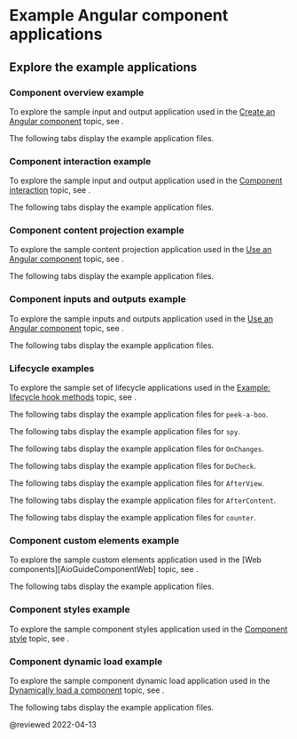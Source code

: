# Example Angular component applications

## Explore the example applications

### Component overview example

<div class="alert is-helpful">

To explore the sample input and output application used in the [Create an Angular component][AioGuideComponentCreate] topic, see <live-example name="component-overview" title="live example"></live-example>.

</div>

The following tabs display the example application files.

<code-tabs>
    <code-pane header="component-overview/src/app/component-overview/component-overview.component.ts" path="component-overview/src/app/component-overview/component-overview.component.ts" region="class"></code-pane>
    <code-pane header="component-overview/src/app/component-overview/component-overview.component.ts" path="component-overview/src/app/component-overview/component-overview.component.ts" region="decorator"></code-pane>
    <code-pane header="component-overview/src/app/component-overview/component-overview.component.ts" path="component-overview/src/app/component-overview/component-overview.component.ts" region="decorator-skeleton"></code-pane>
    <code-pane header="component-overview/src/app/component-overview/component-overview.component.ts" path="component-overview/src/app/component-overview/component-overview.component.ts" region="import"></code-pane>
    <code-pane header="component-overview/src/app/component-overview/component-overview.component.ts" path="component-overview/src/app/component-overview/component-overview.component.ts" region="selector"></code-pane>
    <code-pane header="component-overview/src/app/component-overview/component-overview.component.ts" path="component-overview/src/app/component-overview/component-overview.component.ts" region="templateUrl"></code-pane>
    <code-pane header="component-overview/src/app/component-overview/component-overview.component.1.ts" path="component-overview/src/app/component-overview/component-overview.component.1.ts" region="template"></code-pane>
    <code-pane header="component-overview/src/app/component-overview/component-overview.component.2.ts" path="component-overview/src/app/component-overview/component-overview.component.2.ts" region="templatebacktick"></code-pane>
    <code-pane header="component-overview/src/app/component-overview/component-overview.component.3.ts" path="component-overview/src/app/component-overview/component-overview.component.3.ts" region="styles"></code-pane>
</code-tabs>

### Component interaction example

<div class="alert is-helpful">

To explore the sample input and output application used in the [Component interaction][AioGuideComponentInteraction] topic, see <live-example name="component-interaction" title="live example"></live-example>.

</div>

The following tabs display the example application files.

<code-tabs>
    <code-pane header="component-interaction/src/app/astronaut.component.ts" path="component-interaction/src/app/astronaut.component.ts" ></code-pane>
    <code-pane header="component-interaction/src/app/countdown-timer.component.ts" path="component-interaction/src/app/countdown-timer.component.ts" ></code-pane>
    <code-pane header="component-interaction/src/app/countdown-parent.component.ts" path="component-interaction/src/app/countdown-parent.component.ts" region="lv"></code-pane>
    <code-pane header="component-interaction/src/app/countdown-parent.component.ts" path="component-interaction/src/app/countdown-parent.component.ts" region="vc"></code-pane>
    <code-pane header="component-interaction/src/app/hero-child.component.ts" path="component-interaction/src/app/hero-child.component.ts" ></code-pane>
    <code-pane header="component-interaction/src/app/hero-parent.component.ts" path="component-interaction/src/app/hero-parent.component.ts" ></code-pane>
    <code-pane header="component-interaction/src/app/mission.service.ts" path="component-interaction/src/app/mission.service.ts" ></code-pane>
    <code-pane header="component-interaction/src/app/missioncontrol.component.ts" path="component-interaction/src/app/missioncontrol.component.ts" ></code-pane>
    <code-pane header="component-interaction/src/app/name-child.component.ts" path="component-interaction/src/app/name-child.component.ts" ></code-pane>
    <code-pane header="component-interaction/src/app/name-parent.component.ts" path="component-interaction/src/app/name-parent.component.ts" ></code-pane>
    <code-pane header="component-interaction/src/app/version-child.component.ts" path="component-interaction/src/app/version-child.component.ts" ></code-pane>
    <code-pane header="component-interaction/src/app/version-parent.component.ts" path="component-interaction/src/app/version-parent.component.ts" ></code-pane>
    <code-pane header="component-interaction/src/app/voter.component.ts" path="component-interaction/src/app/voter.component.ts" ></code-pane>
    <code-pane header="component-interaction/src/app/votetaker.component.ts" path="component-interaction/src/app/votetaker.component.ts" ></code-pane>
    <code-pane header="component-interaction/e2e/src/app.e2e-spec.ts" path="component-interaction/e2e/src/app.e2e-spec.ts" region="bidirectional-service"></code-pane>
    <code-pane header="component-interaction/e2e/src/app.e2e-spec.ts" path="component-interaction/e2e/src/app.e2e-spec.ts" region="child-to-parent"></code-pane>
    <code-pane header="component-interaction/e2e/src/app.e2e-spec.ts" path="component-interaction/e2e/src/app.e2e-spec.ts" region="countdown-timer-tests"></code-pane>
    <code-pane header="component-interaction/e2e/src/app.e2e-spec.ts" path="component-interaction/e2e/src/app.e2e-spec.ts" region="parent-to-child"></code-pane>
    <code-pane header="component-interaction/e2e/src/app.e2e-spec.ts" path="component-interaction/e2e/src/app.e2e-spec.ts" region="parent-to-child-onchanges"></code-pane>
    <code-pane header="component-interaction/e2e/src/app.e2e-spec.ts" path="component-interaction/e2e/src/app.e2e-spec.ts" region="parent-to-child-setter"></code-pane>
</code-tabs>

### Component content projection example

<div class="alert is-helpful">

To explore the sample content projection application used in the [Use an Angular component][AioGuideComponentUsage] topic, see <live-example name="content-projection" title="live example"></live-example>.

</div>

The following tabs display the example application files.

<code-tabs>
    <code-pane header="content-projection/src/app/app.component.html" path="content-projection/src/app/app.component.html" region="multi-slot"></code-pane>
    <code-pane header="content-projection/src/app/app.component.html" path="content-projection/src/app/app.component.html" region="ng-template"></code-pane>
    <code-pane header="content-projection/src/app/app.component.html" path="content-projection/src/app/app.component.html" region="ngprojectas"></code-pane>
    <code-pane header="content-projection/src/app/app.component.html" path="content-projection/src/app/app.component.html" region="single-slot"></code-pane>
    <code-pane header="content-projection/src/app/app.component.ts" path="content-projection/src/app/app.component.ts"></code-pane>
    <code-pane header="content-projection/src/app/example-zippy.component.ts" path="content-projection/src/app/example-zippy.component.ts" region="contentchild"></code-pane>
    <code-pane header="content-projection/src/app/example-zippy.component.ts" path="content-projection/src/app/example-zippy.component.ts" region="zippycontentdirective"></code-pane>
    <code-pane header="content-projection/src/app/example-zippy.template.html" path="content-projection/src/app/example-zippy.template.html" region="ng-container"></code-pane>
    <code-pane header="content-projection/src/app/example-zippy.template.html" path="content-projection/src/app/example-zippy.template.html" region="ngif"></code-pane>
    <code-pane header="content-projection/src/app/zippy-basic/zippy-basic.component.ts" path="content-projection/src/app/zippy-basic/zippy-basic.component.ts" ></code-pane>
    <code-pane header="content-projection/src/app/zippy-multislot/zippy-multislot.component.ts" path="content-projection/src/app/zippy-multislot/zippy-multislot.component.ts" ></code-pane>
</code-tabs>

### Component inputs and outputs example

<div class="alert is-helpful">

To explore the sample inputs and outputs application used in the [Use an Angular component][AioGuideComponentUsage] topic, see <live-example name="inputs-outputs" title="live example"></live-example>.

</div>

The following tabs display the example application files.

<code-tabs>
    <code-pane header="src/app/app.component.html" path="inputs-outputs/src/app/app.component.html" region="input-parent"></code-pane>
    <code-pane header="src/app/app.component.html" path="inputs-outputs/src/app/app.component.html" region="output-parent"></code-pane>
    <code-pane header="src/app/app.component.html" path="inputs-outputs/src/app/app.component.html" region="together"></code-pane>
    <code-pane header="src/app/app.component.ts" path="inputs-outputs/src/app/app.component.ts" region="add-new-item"></code-pane>
    <code-pane header="src/app/app.component.ts" path="inputs-outputs/src/app/app.component.ts" region="parent-property"></code-pane>
    <code-pane header="src/app/item-detail/item-detail.component.html" path="inputs-outputs/src/app/item-detail/item-detail.component.html" region="property-in-template"></code-pane>
    <code-pane header="src/app/item-detail/item-detail.component.ts" path="inputs-outputs/src/app/item-detail/item-detail.component.ts" region="use-input"></code-pane>
    <code-pane header="src/app/item-output/item-output.component.html" path="inputs-outputs/src/app/item-output/item-output.component.html" region="child-output"></code-pane>
    <code-pane header="src/app/item-output/item-output.component.ts" path="inputs-outputs/src/app/item-output/item-output.component.ts" region="item-output"></code-pane>
    <code-pane header="src/app/item-output/item-output.component.ts" path="inputs-outputs/src/app/item-output/item-output.component.ts" region="item-output-class"></code-pane>
</code-tabs>

### Lifecycle examples

<div class="alert is-helpful">

To explore the sample set of lifecycle applications used in the [Example: lifecycle hook methods][AioGuideComponentLifecycleTutorial] topic, see <live-example name="lifecycle-hooks" title="live example"></live-example>.

</div>

The following tabs display the example application files for `peek-a-boo`.

<code-tabs>
    <code-pane header="peek-a-boo-parent.component.ts" path="lifecycle-hooks/src/app/peek-a-boo-parent.component.ts"></code-pane>
    <code-pane header="peek-a-boo.component.ts" path="lifecycle-hooks/src/app/peek-a-boo.component.ts"></code-pane>
    <code-pane header="peek-a-boo.directive.ts" path="lifecycle-hooks/src/app/peek-a-boo.directive.ts"></code-pane>
</code-tabs>

The following tabs display the example application files for `spy`.

<code-tabs>
    <code-pane header="spy.component.html" path="lifecycle-hooks/src/app/spy.component.html"></code-pane>
    <code-pane header="spy.component.ts" path="lifecycle-hooks/src/app/spy.component.ts"></code-pane>
    <code-pane header="spy.directive.ts" path="lifecycle-hooks/src/app/spy.directive.ts"></code-pane>
</code-tabs>

The following tabs display the example application files for `OnChanges`.

<code-tabs>
    <code-pane header="on-changes-parent.component.html" path="lifecycle-hooks/src/app/on-changes-parent.component.html"></code-pane>
    <code-pane header="on-changes-parent.component.ts" path="lifecycle-hooks/src/app/on-changes-parent.component.ts"></code-pane>
    <code-pane header="on-changes.component.ts" path="lifecycle-hooks/src/app/on-changes.component.ts"></code-pane>
</code-tabs>

The following tabs display the example application files for `DoCheck`.

<code-tabs>
    <code-pane header="do-check-parent.component.html" path="lifecycle-hooks/src/app/do-check-parent.component.html"></code-pane>
    <code-pane header="do-check-parent.component.ts" path="lifecycle-hooks/src/app/do-check-parent.component.ts"></code-pane>
    <code-pane header="do-check.component.ts" path="lifecycle-hooks/src/app/do-check.component.ts"></code-pane>
</code-tabs>

The following tabs display the example application files for `AfterView`.

<code-tabs>
    <code-pane header="child-view.component.ts" path="lifecycle-hooks/src/app/child-view.component.ts"></code-pane>
    <code-pane header="after-view-parent.component.ts" path="lifecycle-hooks/src/app/after-view-parent.component.ts"></code-pane>
    <code-pane header="after-view.component.ts" path="lifecycle-hooks/src/app/after-view.component.ts"></code-pane>
</code-tabs>

The following tabs display the example application files for `AfterContent`.

<code-tabs>
    <code-pane header="after-content-parent.component.ts" path="lifecycle-hooks/src/app/after-content-parent.component.ts"></code-pane>
    <code-pane header="after-content.component.ts" path="lifecycle-hooks/src/app/after-content.component.ts"></code-pane>
</code-tabs>

The following tabs display the example application files for `counter`.

<code-tabs>
    <code-pane header="counter-parent.component.ts" path="lifecycle-hooks/src/app/counter-parent.component.ts"></code-pane>
    <code-pane header="counter.component.ts" path="lifecycle-hooks/src/app/counter.component.ts"></code-pane>
</code-tabs>

### Component custom elements example

<div class="alert is-helpful">

To explore the sample custom elements application used in the [Web components][AioGuideComponentWeb] topic, see <live-example name="elements" title="live example"></live-example>.

</div>

The following tabs display the example application files.

<code-tabs>
    <code-pane header="popup.component.ts" path="elements/src/app/popup.component.ts"></code-pane>
    <code-pane header="popup.service.ts" path="elements/src/app/popup.service.ts"></code-pane>
    <code-pane header="app.module.ts" path="elements/src/app/app.module.ts"></code-pane>
    <code-pane header="app.component.ts" path="elements/src/app/app.component.ts"></code-pane>
</code-tabs>

### Component styles example

<div class="alert is-helpful">

To explore the sample component styles application used in the [Component style][AioGuideComponentStyle] topic, see <live-example name="component-styles" title="live example"></live-example>.

</div>

<!--The following tabs display the example application files.-->

<!--<code-tabs>
    <code-pane header="popup.component.ts" path="elements/src/app/popup.component.ts"></code-pane>
    <code-pane header="popup.service.ts" path="elements/src/app/popup.service.ts"></code-pane>
    <code-pane header="app.module.ts" path="elements/src/app/app.module.ts"></code-pane>
    <code-pane header="app.component.ts" path="elements/src/app/app.component.ts"></code-pane>
</code-tabs>-->

### Component dynamic load example

<div class="alert is-helpful">

To explore the sample component dynamic load application used in the [Dynamically load a component][AioGuideComponentDynamicLoad] topic, see <live-example name="dynamic-component-loader" title="live example"></live-example>.

</div>

The following tabs display the example application files.

<code-tabs>
    <code-pane header="hero-job-ad.component.ts" path="dynamic-component-loader/src/app/hero-job-ad.component.ts"></code-pane>
    <code-pane header="hero-profile.component.ts" path="dynamic-component-loader/src/app/hero-profile.component.ts"></code-pane>
    <code-pane header="ad.component.ts" path="dynamic-component-loader/src/app/ad.component.ts"></code-pane>
</code-tabs>

<!-- links -->

[AioGuideComponentCreate]: guide/component/component-create

<!-- "Create an Angular component | Angular" -->

[AioGuideComponentDynamicLoad]: guide/component/component-dynamic-load

<!-- "Dynamically load a component | Angular" -->

[AioGuideComponentInteraction]: guide/component/component-interaction

<!-- "Component interaction | Angular" -->

[AioGuideComponentLifecycleTutorial]: guide/component/component-example-lifecycle

<!-- "Example: lifecycle hook methods | Angular" -->

[AioGuideComponentStyle]: guide/component/component-style

<!-- "Component style | Angular" -->

[AioGuideComponentUsage]: guide/component/component-usage

<!-- "Use an Angular component | Angular" -->

[AioGuideElementCustomElement]: guide/element/custom-element

<!-- "Understand custom element | Angular" -->

<!-- external links -->

<!-- end links -->

@reviewed 2022-04-13
